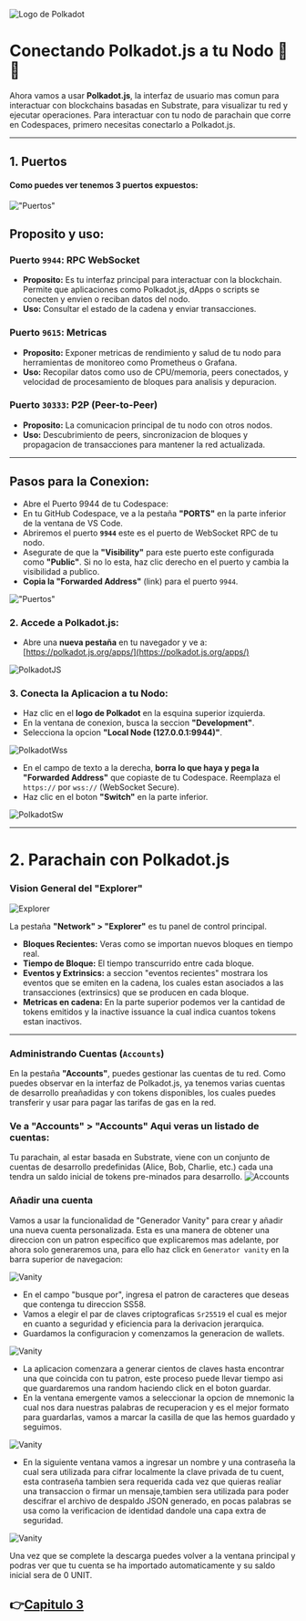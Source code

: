 ![Logo de Polkadot](/img/polkadotLogo.png "Logo de Polkadot")

# Conectando Polkadot.js a tu Nodo 🔌🌐

Ahora vamos a usar **Polkadot.js**, la interfaz de usuario mas comun para interactuar con blockchains basadas en Substrate, para visualizar tu red y ejecutar operaciones.
Para interactuar con tu nodo de parachain que corre en Codespaces, primero necesitas conectarlo a Polkadot.js.

---

## 1. Puertos

#### Como puedes ver tenemos 3 puertos expuestos:

!["Puertos"](/img/puertosej.png)

## Proposito y uso:
### Puerto `9944`: RPC WebSocket
* **Proposito:** Es tu interfaz principal para interactuar con la blockchain. Permite que aplicaciones como Polkadot.js, dApps o scripts se conecten y envien o reciban datos del nodo.
* **Uso:** Consultar el estado de la cadena y enviar transacciones.

### Puerto `9615`: Metricas
* **Proposito:** Exponer metricas de rendimiento y salud de tu nodo para herramientas de monitoreo  como Prometheus o  Grafana.
* **Uso:** Recopilar datos como uso de CPU/memoria, peers conectados, y velocidad de procesamiento de bloques para analisis y depuracion.

### Puerto `30333`: P2P (Peer-to-Peer)
* **Proposito:** La comunicacion principal de tu nodo con otros nodos.
* **Uso:** Descubrimiento de peers, sincronizacion de bloques y propagacion de transacciones para mantener la red actualizada.
---

## Pasos para la Conexion:

* Abre el Puerto 9944 de tu Codespace:
* En tu GitHub Codespace, ve a la pestaña **"PORTS"** en la parte inferior de la ventana de VS Code.
* Abriremos el puerto **`9944`** este es el puerto de WebSocket RPC de tu nodo.
* Asegurate de que la **"Visibility"** para este puerto este configurada como **"Public"**. Si no lo esta, haz clic derecho en el puerto y cambia la visibilidad a publico.
* **Copia la "Forwarded Address"** (link) para el puerto `9944`.

!["Puertos"](/img/puertos.png)

### 2. **Accede a Polkadot.js:**
* Abre una **nueva pestaña** en tu navegador y ve a: [https://polkadot.js.org/apps/](https://polkadot.js.org/apps/)

![PolkadotJS](/img/polkadot.png)

### 3. **Conecta la Aplicacion a tu Nodo:**
* Haz clic en el **logo de Polkadot** en la esquina superior izquierda.
* En la ventana de conexion, busca la seccion **"Development"**.
* Selecciona la opcion **"Local Node (127.0.0.1:9944)"**.

![PolkadotWss](/img/wss.png)

* En el campo de texto a la derecha, **borra lo que haya y pega la "Forwarded Address"** que copiaste de tu Codespace. Reemplaza el `https://` por `wss://` (WebSocket Secure).
* Haz clic en el boton **"Switch"** en la parte inferior.

![PolkadotSw](/img/switch.png)

---

# 2. Parachain con Polkadot.js

### Vision General del "Explorer"

![Explorer](/img/jsexplorer.png)

La pestaña **"Network" > "Explorer"** es tu panel de control principal.
* **Bloques Recientes:** Veras como se importan nuevos bloques en tiempo real.
* **Tiempo de Bloque:** El tiempo transcurrido entre cada bloque.
* **Eventos y Extrinsics:** a seccion "eventos recientes" mostrara los eventos que se emiten en la cadena, los cuales estan asociados a las transacciones (extrinsics) que se producen en cada bloque.
* **Metricas en cadena:** En la parte superior podemos ver la cantidad de tokens emitidos y la inactive issuance la cual indica cuantos tokens estan inactivos.
---

### Administrando Cuentas (`Accounts`)

En la pestaña **"Accounts"**, puedes gestionar las cuentas de tu red. Como puedes observar en la interfaz de Polkadot.js, ya tenemos varias cuentas de desarrollo preañadidas y con tokens disponibles, los cuales puedes transferir y usar para pagar las tarifas de gas en la red.

### Ve a "Accounts" > "Accounts" Aqui veras un listado de cuentas:
Tu parachain, al estar basada en Substrate, viene con un conjunto de cuentas de desarrollo predefinidas (Alice, Bob, Charlie, etc.) cada una tendra un saldo inicial de tokens pre-minados para desarrollo.
![Accounts](/img/jsAcc.png/)



### Añadir una cuenta
Vamos a usar la funcionalidad de "Generador Vanity" para crear y añadir una nueva cuenta personalizada. Esta es una manera de obtener una direccion con un patron especifico que explicaremos mas adelante, por ahora solo generaremos una, para ello haz click en `Generator vanity` en la barra superior de navegacion:

![Vanity](/img/jsAccVanity.png)

* En el campo "busque por", ingresa el patron de caracteres que deseas que contenga tu direccion SS58.
* Vamos a elegir el par de claves criptograficas `Sr25519` el cual es mejor en cuanto a seguridad y eficiencia para la derivacion jerarquica.
* Guardamos la configuracion y comenzamos la generacion de wallets.

![Vanity](/img/vanity.png)

* La aplicacion comenzara a generar cientos de claves hasta encontrar una que coincida con tu patron, este proceso puede llevar tiempo asi que guardaremos una random haciendo click en el boton guardar.
* En la ventana emergente vamos a seleccionar la opcion de mnemonic la cual nos dara nuestras palabras de recuperacion y es el mejor formato para guardarlas, vamos a marcar la casilla de que las hemos guardado y seguimos.

![Vanity](/img/jsS1.ng.png)

* En la siguiente ventana vamos a ingresar un nombre y una contraseña la cual sera utilizada para cifrar localmente la clave privada de tu cuent, esta contraseña tambien sera requerida cada vez que quieras realiar una transaccion o firmar un mensaje,tambien sera utilizada para poder descifrar el archivo de despaldo JSON generado, en pocas palabras se usa como la verificacion de identidad dandole una capa extra de seguridad. 

![Vanity](/img/cuentaM.png)

Una vez que se complete la descarga puedes volver a la ventana principal y podras ver que tu cuenta se ha importado automaticamente y su saldo inicial sera de 0 UNIT.



👉[Capitulo 3](/recursos/cap_3(Extrinsics).md)
---                                                                                                            